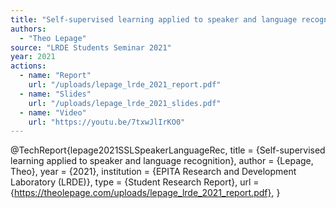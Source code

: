 ```yaml
---
title: "Self-supervised learning applied to speaker and language recognition"
authors:
  - "Theo Lepage"
source: "LRDE Students Seminar 2021"
year: 2021
actions:
  - name: "Report"
    url: "/uploads/lepage_lrde_2021_report.pdf"
  - name: "Slides"
    url: "/uploads/lepage_lrde_2021_slides.pdf"
  - name: "Video"
    url: "https://youtu.be/7txwJlIrKO0"
--- 
```


@TechReport{lepage2021SSLSpeakerLanguageRec,
    title       = {Self-supervised learning applied to speaker and language recognition},
    author      = {Lepage, Theo},
    year        = {2021},
    institution = {EPITA Research and Development Laboratory (LRDE)},
    type        = {Student Research Report},
    url         = {https://theolepage.com/uploads/lepage_lrde_2021_report.pdf},
}